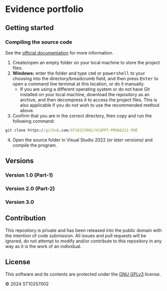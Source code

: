 # Evidence portfolio

## Getting started

### Compiling the source code

See the [official documentation](https://www.notion.so/Introduction-to-network-types-and-components-a84be3f419824a07b691936413f9f137?pvs=4) for more information.

1. Create/open an empty folder on your local machine to store the project files.
2. **Windows:** enter the folder and type <kbd>cmd</kbd> or <kbd>powershell</kbd> to your choosing into the directory/breadcrumb field, and then press <kbd>Enter</kbd> to open a command line terminal at this location, or do it manually.
    - If you are using a different operating system or do not have Git installed on your local machine, download the repository as an archive, and then decompress it to access the project files. This is also applicable if you do not wish to use the recommended method above.
3. Confirm that you are in the correct directory, then copy and run the following command:

```cmd
git clone https://github.com/ST10257002/VCGPPT-PROG6221-POE
```

4. Open the source folder in Visual Studio 2022 *(or later versions)* and compile the program.

## Versions

### Version 1.0 (Part-1)

### Version 2.0 (Part-2)

### Version 3.0

## Contribution

This repository is private and has been released into the public domain with the intention of code submission. All issues and pull requests will be ignored, do not attempt to modify and/or contribute to this repository in any way as it is the work of an individual.

## License

This software and its contents are protected under the [GNU GPLv3](https://www.gnu.org/licenses/gpl-3.0.en.html#license-text) license. 

© 2024 ST10257002
